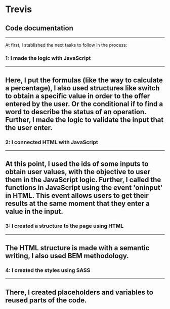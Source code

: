 # Trevis
## Code documentation
  ------
  At first, I stablished the next tasks to follow in the process:
###  1: I made the logic with JavaScript
  -----
Here, I put the formulas (like the way to calculate a percentage), I also used structures like switch to obtain a specific value in order to the offer entered by the user. Or the conditional if to find a word to describe the status of an operation. Further, I made the logic to validate the input that the user enter.
-------
###  2: I connected HTML with JavaScript
------
  At this point, I used the ids of some inputs to obtain user values, with the objective to user them in the JavaScript logic. Further, I called the functions in JavaScript using the event 'oninput' in HTML. This event allows users to get their results at the same moment that they enter a value in the input.
-------
### 3: I created a structure to the page using HTML
---------
The HTML structure is made with a semantic writing, I also used BEM methodology.
--------
### 4: I created the styles using SASS
--------
There, I created placeholders and variables to reused parts of the code.
--------
